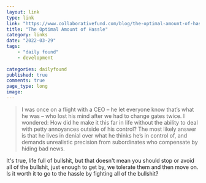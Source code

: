 ```yaml
---
layout: link
type: link
link: "https://www.collaborativefund.com/blog/the-optimal-amount-of-hassle/"
title: "The Optimal Amount of Hassle"
category: links
date: "2022-03-29"
tags: 
    - "daily found"
    - development
    
categories: dailyfound
published: true
comments: true
page_type: long
image:
---
```


> I was once on a flight with a CEO – he let everyone know that’s what he was – who lost his mind after we had to change gates twice. I wondered: How did he make it this far in life without the ability to deal with petty annoyances outside of his control? The most likely answer is that he lives in denial over what he thinks he’s in control of, and demands unrealistic precision from subordinates who compensate by hiding bad news.

It's true, life full of bullshit, but that doesn't mean you should stop or avoid all of the bullshit, just enough to get by, we tolerate them and then move on. Is it worth it to go to the hassle by fighting all of the bullshit?